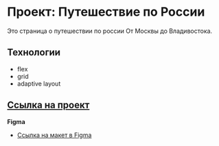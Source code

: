 # Проект: Путешествие по России
Это страница о путешествии по россии От Москвы до Владивостока.
## Технологии
* flex
* grid
* adaptive layout

## [Ссылка на проект](https://amattit.github.io/russian-travel/)

**Figma**
* [Ссылка на макет в Figma](https://www.figma.com/file/5S2WSbEFL6awjVWJ0NWL8Q/Sprint-3_-Russia-_-desktop-mobile?node-id=28503%3A0)
